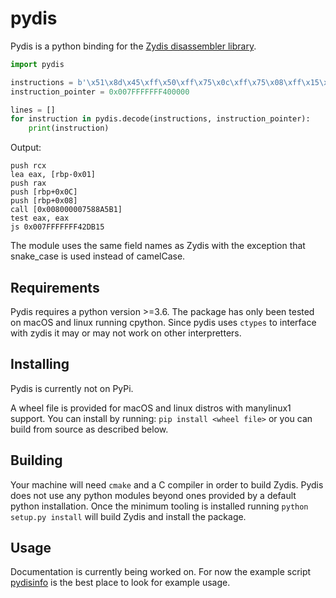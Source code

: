 # pydis

Pydis is a python binding for the [Zydis disassembler library](https://github.com/zyantific/zydis).


```python
import pydis

instructions = b'\x51\x8d\x45\xff\x50\xff\x75\x0c\xff\x75\x08\xff\x15\xa0\xa5\x48\x76\x85\xc0\x0f\x88\xfc\xda\x02\x00'
instruction_pointer = 0x007FFFFFFF400000

lines = []
for instruction in pydis.decode(instructions, instruction_pointer):
    print(instruction)
```
Output:
```assembly
push rcx
lea eax, [rbp-0x01]
push rax
push [rbp+0x0C]
push [rbp+0x08]
call [0x008000007588A5B1]
test eax, eax
js 0x007FFFFFFF42DB15
```

The module uses the same field names as Zydis with the exception that snake_case is used instead of camelCase.

## Requirements
Pydis requires a python version >=3.6. The package has only been tested on macOS and linux running cpython. Since pydis
uses `ctypes` to interface with zydis it may or may not work on other interpretters.

## Installing
Pydis is currently not on PyPi.

A wheel file is provided for macOS and linux distros with manylinux1 support. You can install by running:
`pip install <wheel file>`
or you can build from source as described below.

## Building
Your machine will need `cmake` and a C compiler in order to build Zydis. Pydis does not use any python modules beyond
ones provided by a default python installation. Once the minimum tooling is installed running `python setup.py install`
will build Zydis and install the package.

## Usage
Documentation is currently being worked on. For now the example script [pydisinfo](../blob/master/scripts/pydisinfo) is
the best place to look for example usage.
